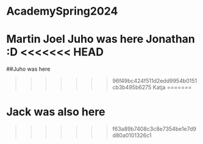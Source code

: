 # AcademySpring2024
Martin
Joel
Juho was here
Jonathan :D
<<<<<<< HEAD
=======
##Juho was here
>>>>>>> 96f49bc424f511d2edd9954b0151cb3b495b6275
Katja
=======
# Jack was also here
>>>>>>> f63a89b7408c3c8e7354be1e7d9d80a0101326c1

